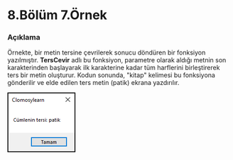 # 8.Bölüm 7.Örnek

### Açıklama

Örnekte, bir metin tersine çevrilerek sonucu döndüren bir fonksiyon yazılmıştır. **TersCevir** adlı bu fonksiyon, parametre olarak aldığı metnin son karakterinden başlayarak ilk karakterine kadar tüm harflerini birleştirerek ters bir metin oluşturur. Kodun sonunda, "kitap" kelimesi bu fonksiyona gönderilir ve elde edilen ters metin (patik) ekrana yazdırılır. 


![Bolum 8-Örnek 7](Bolum8_Ornek7.png)